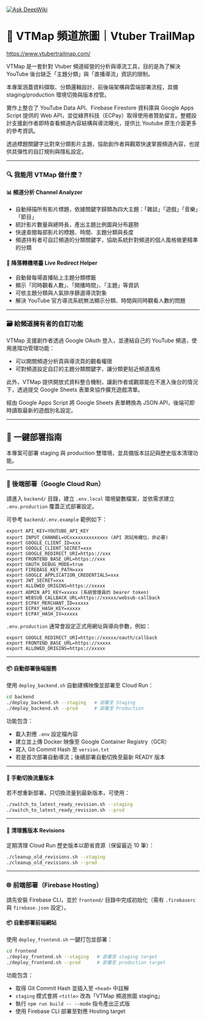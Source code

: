 [![Ask DeepWiki](https://deepwiki.com/badge.svg)](https://deepwiki.com/WasabiPingKak/youtube-channel-info-fetcher)

# 🎯 VTMap 頻道旅圖｜Vtuber TrailMap

https://www.vtubertrailmap.com/

VTMap 是一套針對 Vtuber 頻道經營的分析與導流工具，目的是為了解決 YouTube 後台缺乏「主題分類」與「直播導流」資訊的限制。

本專案涵蓋資料擷取、分類邏輯設計、前後端架構與雲端部署流程，具備 staging/production 環境切換與版本控管。

實作上整合了 YouTube Data API、Firebase Firestore 資料庫與 Google Apps Script 提供的 Web API，並從綠界科技（ECPay）取得使用者贊助留言。整體設計支援創作者即時查看頻道內容結構與導流曝光，提供比 Youtube 原生介面更多的參考資訊。

透過標題關鍵字比對來分類影片主題，協助創作者與觀眾快速掌握頻道內容，也提供具彈性的自訂規則與隱私設定。

---

### 🔍 我能用 VTMap 做什麼？

#### 📊 頻道分析 Channel Analyzer

- 自動掃描所有影片標題，依據關鍵字歸類為四大主題：「雜談」「遊戲」「音樂」「節目」
- 統計影片數量與總時長，產出主題比例圖與分布趨勢
- 快速查閱每部影片的標題、時間、主題分類與長度
- 頻道持有者可自訂頻道的分類關鍵字，協助系統針對頻道的個人風格做更精準的分類

#### 🛬 降落轉機塔臺 Live Redirect Helper

- 自動替每場直播貼上主題分類標籤
- 顯示「同時觀看人數」、「開播時間」、「主題」等資訊
- 可依主題分類與人氣排序篩選導流對象
- 解決 YouTube 官方導流系統無法顯示分類、時間與同時觀看人數的問題

---

### 🗃️ 給頻道擁有者的自訂功能

VTMap 支援創作者透過 Google OAuth 登入，並連結自己的 YouTube 頻道，使用進階功管理功能：

- 可以開關頻道分析頁與導流頁的觀看權限
- 可對頻道設定自訂的主題分類關鍵字，讓分類更貼近頻道風格

此外，VTMap 提供開放式資料整合機制，讓創作者或觀眾能在不進入後台的情況下，透過提交 Google Sheets 表單來協作擴充遊戲清單。

經由 Google Apps Script 將 Google Sheets 表單轉換為 JSON API，後端可即時讀取最新的遊戲別名設定。

---

## 🚀 一鍵部署指南

本專案可部署 staging 與 production 雙環境，並具備版本註記與歷史版本清理功能。

---

### 🔧 後端部署（Google Cloud Run）

請進入 `backend/` 目錄，建立 `.env.local` 環境變數檔案，並依需求建立 `.env.production` 覆蓋正式部署設定。

可參考 `backend/.env.example` 範例如下：

```env
export API_KEY=YOUTUBE_API_KEY
export INPUT_CHANNEL=UCxxxxxxxxxxxxxx (API 測試用欄位，非必要)
export GOOGLE_CLIENT_ID=xxx
export GOOGLE_CLIENT_SECRET=xxx
export GOOGLE_REDIRECT_URI=https://xxx
export FRONTEND_BASE_URL=https://xxx
export OAUTH_DEBUG_MODE=true
export FIREBASE_KEY_PATH=xxx
export GOOGLE_APPLICATION_CREDENTIALS=xxx
export JWT_SECRET=xxx
export ALLOWED_ORIGINS=https://xxxxx
export ADMIN_API_KEY=xxxxx (系統管理員的 bearer token)
export WEBSUB_CALLBACK_URL=https://xxxxx/websub-callback
export ECPAY_MERCHANT_ID=xxxxx
export ECPAY_HASH_KEY=xxxxx
export ECPAY_HASH_IV=xxxxx
```

`.env.production` 通常會設定正式用網址與導向參數，例如：

```env
export GOOGLE_REDIRECT_URI=https://xxxxx/oauth/callback
export FRONTEND_BASE_URL=https://xxxxx
export ALLOWED_ORIGINS=https://xxxxx
```

---

#### 📦 自動部署後端服務

使用 `deploy_backend.sh` 自動建構映像並部署至 Cloud Run：

```bash
cd backend
./deploy_backend.sh --staging   # 部署至 Staging
./deploy_backend.sh --prod      # 部署至 Production
```

功能包含：

- 載入對應 `.env` 設定檔內容
- 建立並上傳 Docker 映像至 Google Container Registry（GCR）
- 寫入 Git Commit Hash 至 `version.txt`
- 若是首次部署自動導流；後續部署自動切換至最新 READY 版本

---

#### 🔁 手動切換流量版本

若不想重新部署，只切換流量到最新版本，可使用：

```bash
./switch_to_latest_ready_revision.sh --staging
./switch_to_latest_ready_revision.sh --prod
```

---

#### 🧹 清理舊版本 Revisions

定期清理 Cloud Run 歷史版本以節省資源（保留最近 10 筆）：

```bash
./cleanup_old_revisions.sh --staging
./cleanup_old_revisions.sh --prod
```

---

### 🌐 前端部署（Firebase Hosting）

請先安裝 Firebase CLI，並於 `frontend/` 目錄中完成初始化（需有 `.firebaserc` 與 `firebase.json` 設定）。

#### 📦 自動部署前端網站

使用 `deploy_frontend.sh` 一鍵打包並部署：

```bash
cd frontend
./deploy_frontend.sh --staging   # 部署至 staging target
./deploy_frontend.sh --prod      # 部署至 production target
```

功能包含：

- 取得 Git Commit Hash 並插入至 `<head>` 中註解
- `staging` 模式會將 `<title>` 改為「VTMap 頻道旅圖 staging」
- 執行 `npm run build -- --mode` 指令產出正式版
- 使用 Firebase CLI 部署至對應 Hosting target
